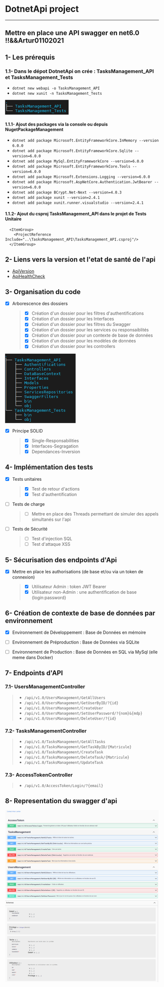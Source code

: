 # DotnetApi project
----------------------------------------------------------------------------------------------------
Mettre en place une API swagger en net6.0 !!&&Artur01102021
----------------------------------------------------------------------------------------------------

## 1- Les prérequis

### 1.1- Dans le dépot DotnetApi on crée : TasksManagement_API et TasksManagement_Tests

- `dotnet new webapi -o TasksManagement_API`
- `dotnet new xunit -n TasksManagement_Tests`

![](ProjectFolders.png) 

#### 1.1.1- Ajout des packages via la console ou depuis NugetPackageManagement
 
- `dotnet add package Microsoft.EntityFrameworkCore.InMemory --version 6.0.0`
- `dotnet add package Microsoft.EntityFrameworkCore.Sqlite --version=6.0.0`
- `dotnet add package MySql.EntityFrameworkCore --version=6.0.0`
- `dotnet add package Microsoft.EntityFrameworkCore.Tools --version=6.0.0`
- `dotnet add package Microsoft.Extensions.Logging --version=6.0.0`
- `dotnet add package Microsoft.AspNetCore.Authentication.JwtBearer --version=6.0.0`
- `dotnet add package BCrypt.Net-Next --version=4.0.3`
- `dotnet add package xunit --version=2.4.1`
- `dotnet add package xunit.runner.visualstudio --version=2.4.1`

#### 1.1.2- Ajout du csproj TasksManagement_API dans le projet de Tests Unitaire
```
  <ItemGroup>
    <ProjectReference Include="..\TasksManagement_API\TasksManagement_API.csproj"/>
  </ItemGroup>
``` 

## 2- Liens vers la version et l'etat de santé de l'api

- [ApiVersion](https://localhost:7082/version)
- [ApiHealthCheck](https://localhost:7082/health)

## 3- Organisation du code
- [X] Arborescence des dossiers
  > - [X] Création d'un dossier pour les filtres d'authentifications
  > - [X] Création d'un dossier pour les Interfaces
  > - [X] Création d'un dossier pour les filtres du Swagger
  > - [X] Création d'un dossier pour les services ou responsaiblités
  > - [X] Création d'un dossier pour un contexte de base de données
  > - [X] Création d'un dossier pour les modèles de données
  > - [X] Création d'un dossier pour les controllers

![](ProjectFolders_details.png) 

- [X] Principe SOLID
    > - [X] Single-Responsabilities
    > - [X] Interfaces-Segragation
    > - [X] Dependances-Inversion


## 4- Implémentation des tests 

- [X] Tests unitaires
    > - [X] Test de retour d'actions
    > - [X] Test d'authentification
    
- [ ] Tests de charge
    > - [ ] Mettre en place des Threads permettant de simuler des appels simultanés sur l'api

- [ ] Tests de Sécurité
    > - [ ] Test d'injection SQL
    > - [ ] Test d'attaque XSS

## 5- Sécurisation des endpoints d'Api
 
- [X] Mettre en place les authorisations (de base et/ou via un token de connexion)
  >  - [X]  Utilisateur Admin : token JWT Bearer
  >  - [X]  Utilisateur non-Admin : une authentification de base {login:password}


## 6- Création de contexte de base de données par environnement
 
- [X] Environnement de Développement : Base de Données en mémoire
- [ ] Environnement de Préproduction : Base de Données via SQLite
- [ ] Environnement de Production : Base de Données en SQL via MySql (elle meme dans Docker)


## 7- Endpoints d'API

### 7.1- UsersManagementController 

> - `/api/v1.0/UsersManagement/GetAllUsers`
> - `/api/v1.0/UsersManagement/GetUserByID/?{id}`
> - `/api/v1.0/UsersManagement/CreateUser`
> - `/api/v1.0/UsersManagement/SetUserPassword/?{nom}&{mdp}`
> - `/api/v1.0/UsersManagement/DeleteUser/?{id}`

### 7.2- TasksManagementController

> - `/api/v1.0/TasksManagement/GetAllTasks`
> - `/api/v1.0/TasksManagement/GetTaskByID/{Matricule}`
> - `/api/v1.0/TasksManagement/CreateTask`
> - `/api/v1.0/TasksManagement/DeleteTask/{Matricule}`
> - `/api/v1.0/TasksManagement/UpdateTask`

### 7.3- AccessTokenController

> - `/api/v1.0/AccessToken/Login/?{email}`

## 8- Representation du swagger d'api
![](TasksManagement_API.png)
![](schemaTaskManagement.png)
